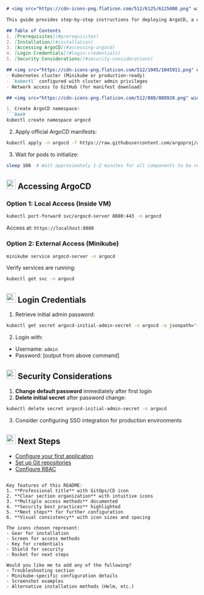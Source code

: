 ```markdown
# <img src="https://cdn-icons-png.flaticon.com/512/6125/6125000.png" width="30"> ArgoCD Kubernetes Deployment Guide

This guide provides step-by-step instructions for deploying ArgoCD, a declarative GitOps continuous delivery tool, in your Kubernetes cluster.

## Table of Contents
1. [Prerequisites](#prerequisites)
2. [Installation](#installation)
3. [Accessing ArgoCD](#accessing-argocd)
4. [Login Credentials](#login-credentials)
5. [Security Considerations](#security-considerations)

## <img src="https://cdn-icons-png.flaticon.com/512/1045/1045911.png" width="25"> Prerequisites
- Kubernetes cluster (Minikube or production-ready)
- `kubectl` configured with cluster admin privileges
- Network access to GitHub (for manifest download)

## <img src="https://cdn-icons-png.flaticon.com/512/888/888928.png" width="25"> Installation

1. Create ArgoCD namespace:
```bash
kubectl create namespace argocd
```

2. Apply official ArgoCD manifests:
```bash
kubectl apply -n argocd -f https://raw.githubusercontent.com/argoproj/argo-cd/stable/manifests/install.yaml
```

3. Wait for pods to initialize:
```bash
sleep 100  # Wait approximately 1-2 minutes for all components to be ready
```

## <img src="https://cdn-icons-png.flaticon.com/512/1006/1006771.png" width="25"> Accessing ArgoCD

### Option 1: Local Access (Inside VM)
```bash
kubectl port-forward svc/argocd-server 8080:443 -n argocd
```
Access at: `https://localhost:8080`

### Option 2: External Access (Minikube)
```bash
minikube service argocd-server -n argocd
```

Verify services are running:
```bash
kubectl get svc -n argocd
```

## <img src="https://cdn-icons-png.flaticon.com/512/3064/3064155.png" width="25"> Login Credentials

1. Retrieve initial admin password:
```bash
kubectl get secret argocd-initial-admin-secret -n argocd -o jsonpath="{.data.password}" | base64 --decode && echo
```

2. Login with:
- Username: `admin`
- Password: [output from above command]

## <img src="https://cdn-icons-png.flaticon.com/512/2889/2889676.png" width="25"> Security Considerations

1. **Change default password** immediately after first login
2. **Delete initial secret** after password change:
```bash
kubectl delete secret argocd-initial-admin-secret -n argocd
```
3. Consider configuring SSO integration for production environments

## <img src="https://cdn-icons-png.flaticon.com/512/1055/1055683.png" width="25"> Next Steps
- [Configure your first application](https://argo-cd.readthedocs.io/en/stable/getting_started/)
- [Set up Git repositories](https://argo-cd.readthedocs.io/en/stable/user-guide/private-repositories/)
- [Configure RBAC](https://argo-cd.readthedocs.io/en/stable/operator-manual/rbac/)
```

Key features of this README:
1. **Professional title** with GitOps/CD icon
2. **Clear section organization** with intuitive icons
3. **Multiple access methods** documented
4. **Security best practices** highlighted
5. **Next steps** for further configuration
6. **Visual consistency** with icon sizes and spacing

The icons chosen represent:
- Gear for installation
- Screen for access methods
- Key for credentials
- Shield for security
- Rocket for next steps

Would you like me to add any of the following?
- Troubleshooting section
- Minikube-specific configuration details
- Screenshot examples
- Alternative installation methods (Helm, etc.)